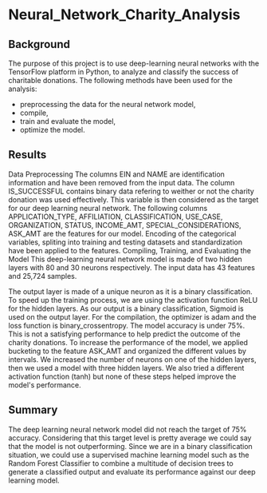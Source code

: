 # Neural_Network_Charity_Analysis

## Background
The purpose of this project is to use deep-learning neural networks with the TensorFlow platform in Python, to analyze and classify the success of charitable donations.
The following methods have been used for the analysis:

* preprocessing the data for the neural network model,
* compile,
* train and evaluate the model,
* optimize the model.

## Results
Data Preprocessing
The columns EIN and NAME are identification information and have been removed from the input data.
The column IS_SUCCESSFUL contains binary data refering to weither or not the charity donation was used effectively. This variable is then considered as the target for our deep learning neural network.
The following columns APPLICATION_TYPE, AFFILIATION, CLASSIFICATION, USE_CASE, ORGANIZATION, STATUS, INCOME_AMT, SPECIAL_CONSIDERATIONS, ASK_AMT are the features for our model.
Encoding of the categorical variables, spliting into training and testing datasets and standardization have been applied to the features.
Compiling, Training, and Evaluating the Model
This deep-learning neural network model is made of two hidden layers with 80 and 30 neurons respectively.
The input data has 43 features and 25,724 samples.

The output layer is made of a unique neuron as it is a binary classification.
To speed up the training process, we are using the activation function ReLU for the hidden layers. As our output is a binary classification, Sigmoid is used on the output layer.
For the compilation, the optimizer is adam and the loss function is binary_crossentropy.
The model accuracy is under 75%. This is not a satisfying performance to help predict the outcome of the charity donations.
To increase the performance of the model, we applied bucketing to the feature ASK_AMT and organized the different values by intervals.
We increased the number of neurons on one of the hidden layers, then we used a model with three hidden layers.
We also tried a different activation function (tanh) but none of these steps helped improve the model's performance.

## Summary
The deep learning neural network model did not reach the target of 75% accuracy. Considering that this target level is pretty average we could say that the model is not outperforming.
Since we are in a binary classification situation, we could use a supervised machine learning model such as the Random Forest Classifier to combine a multitude of decision trees to generate a classified output and evaluate its performance against our deep learning model.
